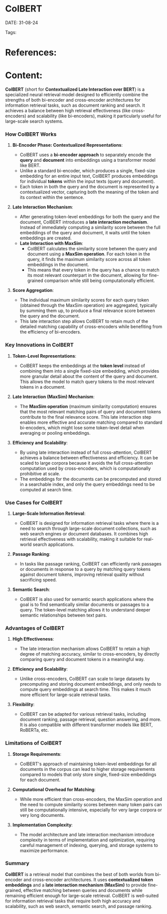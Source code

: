 

# ColBERT


DATE:  31-08-24


Tags:

# References:




# Content:

**ColBERT** (short for **Contextualized Late Interaction over BERT**) is a specialized neural retrieval model designed to efficiently combine the strengths of both bi-encoder and cross-encoder architectures for information retrieval tasks, such as document ranking and search. It achieves a balance between high retrieval effectiveness (like cross-encoders) and scalability (like bi-encoders), making it particularly useful for large-scale search systems.

### How ColBERT Works

1. **Bi-Encoder Phase: Contextualized Representations**:
    
    - ColBERT uses a **bi-encoder approach** to separately encode the **query** and **document** into embeddings using a transformer model like BERT.
    - Unlike a standard bi-encoder, which produces a single, fixed-size embedding for an entire input text, ColBERT produces embeddings for individual **tokens** within the input texts (query and document).
    - Each token in both the query and the document is represented by a contextualized vector, capturing both the meaning of the token and its context within the sentence.
2. **Late Interaction Mechanism**:
    
    - After generating token-level embeddings for both the query and the document, ColBERT introduces a **late interaction mechanism**. Instead of immediately computing a similarity score between the full embeddings of the query and document, it waits until the token embeddings are created.
    - **Late Interaction with MaxSim**:
        - ColBERT calculates the similarity score between the query and document using a **MaxSim operation**. For each token in the query, it finds the maximum similarity score across all token embeddings in the document.
        - This means that every token in the query has a chance to match its most relevant counterpart in the document, allowing for fine-grained comparison while still being computationally efficient.
3. **Score Aggregation**:
    
    - The individual maximum similarity scores for each query token (obtained through the MaxSim operation) are aggregated, typically by summing them up, to produce a final relevance score between the query and the document.
    - This late interaction step allows ColBERT to retain much of the detailed matching capability of cross-encoders while benefiting from the efficiency of bi-encoders.

### Key Innovations in ColBERT

1. **Token-Level Representations**:
    
    - ColBERT keeps the embeddings at the **token level** instead of combining them into a single fixed-size embedding, which provides more granular detail about the content of the query and document. This allows the model to match query tokens to the most relevant tokens in a document.
2. **Late Interaction (MaxSim) Mechanism**:
    
    - The **MaxSim operation** (maximum similarity computation) ensures that the most relevant matching pairs of query and document tokens contribute to the final relevance score. This late interaction step enables more effective and accurate matching compared to standard bi-encoders, which might lose some token-level detail when averaging or pooling embeddings.
3. **Efficiency and Scalability**:
    
    - By using late interaction instead of full cross-attention, ColBERT achieves a balance between effectiveness and efficiency. It can be scaled to large corpora because it avoids the full cross-attention computation used by cross-encoders, which is computationally prohibitive at scale.
    - The embeddings for the documents can be precomputed and stored in a searchable index, and only the query embeddings need to be computed at search time.

### Use Cases for ColBERT

1. **Large-Scale Information Retrieval**:
    
    - ColBERT is designed for information retrieval tasks where there is a need to search through large-scale document collections, such as web search engines or document databases. It combines high retrieval effectiveness with scalability, making it suitable for real-world search applications.
2. **Passage Ranking**:
    
    - In tasks like passage ranking, ColBERT can efficiently rank passages or documents in response to a query by matching query tokens against document tokens, improving retrieval quality without sacrificing speed.
3. **Semantic Search**:
    
    - ColBERT is also used for semantic search applications where the goal is to find semantically similar documents or passages to a query. The token-level matching allows it to understand deeper semantic relationships between text pairs.

### Advantages of ColBERT

1. **High Effectiveness**:
    
    - The late interaction mechanism allows ColBERT to retain a high degree of matching accuracy, similar to cross-encoders, by directly comparing query and document tokens in a meaningful way.
2. **Efficiency and Scalability**:
    
    - Unlike cross-encoders, ColBERT can scale to large datasets by precomputing and storing document embeddings, and only needs to compute query embeddings at search time. This makes it much more efficient for large-scale retrieval tasks.
3. **Flexibility**:
    
    - ColBERT can be adapted for various retrieval tasks, including document ranking, passage retrieval, question answering, and more. It is also compatible with different transformer models like BERT, RoBERTa, etc.

### Limitations of ColBERT

1. **Storage Requirements**:
    
    - ColBERT's approach of maintaining token-level embeddings for all documents in the corpus can lead to higher storage requirements compared to models that only store single, fixed-size embeddings for each document.
2. **Computational Overhead for Matching**:
    
    - While more efficient than cross-encoders, the MaxSim operation and the need to compute similarity scores between many token pairs can still be computationally intensive, especially for very large corpora or very long documents.
3. **Implementation Complexity**:
    
    - The model architecture and late interaction mechanism introduce complexity in terms of implementation and optimization, requiring careful management of indexing, querying, and storage systems to maximize performance.

### Summary

**ColBERT** is a retrieval model that combines the best of both worlds from bi-encoder and cross-encoder architectures. It uses **contextualized token embeddings** and a **late interaction mechanism (MaxSim)** to provide fine-grained, effective matching between queries and documents while remaining efficient enough for large-scale retrieval. ColBERT is well-suited for information retrieval tasks that require both high accuracy and scalability, such as web search, semantic search, and passage ranking.



